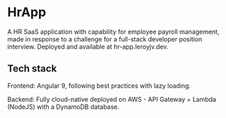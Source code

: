 # HrApp

A HR SaaS application with capability for employee payroll management, made in response to a challenge for a full-stack developer position interview. Deployed and available at hr-app.leroyjv.dev. 

## Tech stack
Frontend: Angular 9, following best practices with lazy loading. 

Backend: Fully cloud-native deployed on AWS - API Gateway + Lambda (NodeJS) with a DynamoDB database. 

